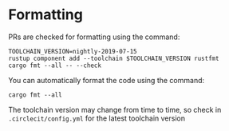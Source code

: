 # Formatting

PRs are checked for formatting using the command:
```
TOOLCHAIN_VERSION=nightly-2019-07-15
rustup component add --toolchain $TOOLCHAIN_VERSION rustfmt
cargo fmt --all -- --check
```

You can automatically format the code using the command:
```
cargo fmt --all
```

The toolchain version may change from time to time, so check in `.circlecit/config.yml` for the latest toolchain version